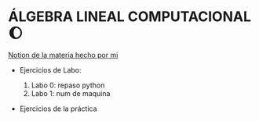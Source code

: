# ÁLGEBRA LINEAL COMPUTACIONAL :waxing_gibbous_moon:
[Notion de la materia hecho por mi](https://www.notion.so/Algebra-Lineal-Computacional-1ab0df7d0fc1803dad2cfe22368f2022)
* Ejercicios de Labo:
  1. Labo 0: repaso python
  2. Labo 1: num de maquina
     
* Ejercicios de la práctica
